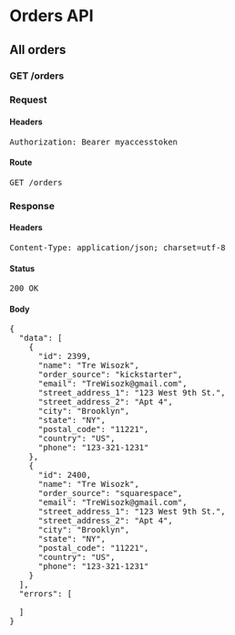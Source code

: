 # Orders API

## All orders

### GET /orders
### Request

#### Headers

<pre>Authorization: Bearer myaccesstoken</pre>

#### Route

<pre>GET /orders</pre>

### Response

#### Headers

<pre>Content-Type: application/json; charset=utf-8</pre>

#### Status

<pre>200 OK</pre>

#### Body

<pre>{
  "data": [
    {
      "id": 2399,
      "name": "Tre Wisozk",
      "order_source": "kickstarter",
      "email": "TreWisozk@gmail.com",
      "street_address_1": "123 West 9th St.",
      "street_address_2": "Apt 4",
      "city": "Brooklyn",
      "state": "NY",
      "postal_code": "11221",
      "country": "US",
      "phone": "123-321-1231"
    },
    {
      "id": 2400,
      "name": "Tre Wisozk",
      "order_source": "squarespace",
      "email": "TreWisozk@gmail.com",
      "street_address_1": "123 West 9th St.",
      "street_address_2": "Apt 4",
      "city": "Brooklyn",
      "state": "NY",
      "postal_code": "11221",
      "country": "US",
      "phone": "123-321-1231"
    }
  ],
  "errors": [

  ]
}</pre>
